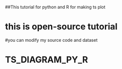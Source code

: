 ##This tutorial for python and R for making ts plot
# this is open-source tutorial
#you can modify my source code and dataset

# TS_DIAGRAM_PY_R
